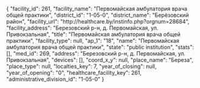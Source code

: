 {
    "facility_id": 261,
    "facility_name": "Первомайская амбулатория врача общей практики",
    "district_id": "1-05-0",
    "district_name": "Берёзовский район",
    "facility_url": "http:\/\/healthcare.by\/instinfo.php?orgnum=28684",
    "facility_address": "Березовский р-н, д. Первомайская, ул. Привокзальная",
    "title": "Первомайская амбулатория врача общей практики",
    "facility_type": null,
    "ap_1": "18",
    "name": "Первомайская амбулатория врача общей практики",
    "state": "public institution",
    "stats": [],
    "med_id": 269,
    "address": "Березовский р-н, д. Первомайская, ул. Привокзальная",
    "devices": [],
    "coord_x_y": null,
    "place_name": "Береза",
    "place_type": null,
    "localties_key": 7,
    "year_of_closing": null,
    "year_of_opening": "0",
    "healthcare_facility_key": 261,
    "administrative_division_id": "1-05-0"
}